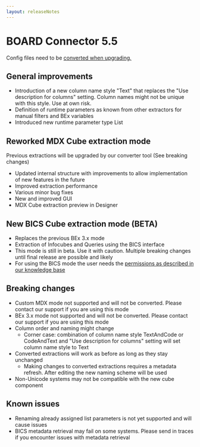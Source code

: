 ```yaml
---
layout: releaseNotes
---
```


# BOARD Connector 5.5

Config files need to be [converted when upgrading.](https://help.theobald-software.com/en/board-connector/introduction/installation-and-update#upgrading-major-releases---configconverter)

## General improvements
- Introduction of a new column name style "Text" that replaces the "Use description for columns" setting. Column names might not be unique with this style. Use at own risk.
- Definition of runtime parameters as known from other extractors for manual filters and BEx variables
- Introduced new runtime parameter type List

## Reworked MDX Cube extraction mode
Previous extractions will be upgraded by our converter tool (See breaking changes)
		
- Updated internal structure with improvements to allow implementation of new features in the future
- Improved extraction performance
- Various minor bug fixes
- New and improved GUI
- MDX Cube extraction preview in Designer
			
## New BICS Cube extraction mode (BETA)
- Replaces the previous BEx 3.x mode
- Extraction of Infocubes and Queries using the BICS interface
- This mode is still in beta. Use it with caution. Multiple breaking changes until final release are possible and likely
- For using the BICS mode the user needs the [permissions as described in our knowledge base](https://kb.theobald-software.com/sap/authority-objects-sap-user-rights#bw-query--bw-cube)
	
## Breaking changes
- Custom MDX mode not supported and will not be converted. Please contact our support if you are using this mode
- BEx 3.x mode not supported and will not be converted. Please contact our support if you are using this mode
- Column order and naming might change
	- Corner case: combination of column name style TextAndCode or CodeAndText and "Use description for columns" setting will set column name style to Text
- Converted extractions will work as before as long as they stay unchanged	
	- Making changes to converted extractions requires a metadata refresh. After editing the new naming scheme will be used
- Non-Unicode systems may not be compatible with the new cube component

## Known issues
- Renaming already assigned list parameters is not yet supported and will cause issues
- BICS metadata retrieval may fail on some systems. Please send in traces if you encounter issues with metadata retrieval